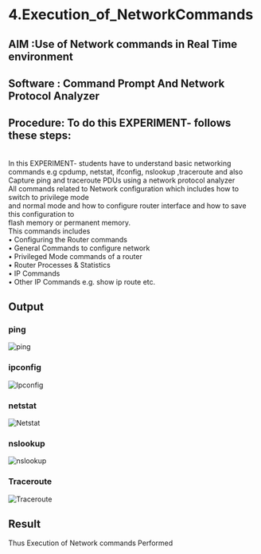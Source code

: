 # 4.Execution_of_NetworkCommands
## AIM :Use of Network commands in Real Time environment
## Software : Command Prompt And Network Protocol Analyzer
## Procedure: To do this EXPERIMENT- follows these steps:
<BR>
In this EXPERIMENT- students have to understand basic networking commands e.g cpdump, netstat, ifconfig, nslookup ,traceroute and also Capture ping and traceroute PDUs using a network protocol analyzer 
<BR>
All commands related to Network configuration which includes how to switch to privilege mode
<BR>
and normal mode and how to configure router interface and how to save this configuration to
<BR>
flash memory or permanent memory.
<BR>
This commands includes
<BR>
• Configuring the Router commands
<BR>
• General Commands to configure network
<BR>
• Privileged Mode commands of a router 
<BR>
• Router Processes & Statistics
<BR>
• IP Commands
<BR>
• Other IP Commands e.g. show ip route etc.
<BR>

## Output
### ping
![ping](https://github.com/user-attachments/assets/6f795527-1acf-4f58-b329-ec58a7b7cd54)
### ipconfig
![Ipconfig](https://github.com/user-attachments/assets/4aee2738-a5ed-49d7-a7fa-517ac73faae2)
### netstat
![Netstat](https://github.com/user-attachments/assets/88e15a83-9364-4c1e-ad0a-68dfd84a4060)
### nslookup
![nslookup](https://github.com/user-attachments/assets/d3da42ef-07d0-4567-9bc4-dfc007ed08c0)
### Traceroute
![Traceroute](https://github.com/user-attachments/assets/99a8efc0-1cb4-4ca0-adbc-ee2c81656a78)

## Result
Thus Execution of Network commands Performed 
